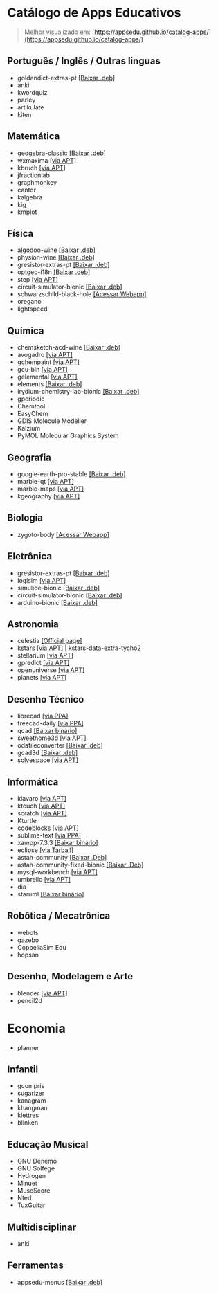 # Catálogo de Apps Educativos

> Melhor visualizado em: [https://appsedu.github.io/catalog-apps/](https://appsedu.github.io/catalog-apps/)

## Português / Inglês / Outras línguas

- goldendict-extras-pt [[Baixar .deb]](https://drive.google.com/open?id=1wyCW5MgzvmJSwQ7q12idzJ61-Gqx9i3Z)
- anki
- kwordquiz
- parley
- artikulate
- kiten

## Matemática

- geogebra-classic [[Baixar .deb]](http://www.geogebra.org/download/deb.php?arch=amd64&ver=6)
- wxmaxima [[via APT]](appstream://wxMaxima.desktop)
- kbruch [[via APT]](appstream://org.kde.kbruch.desktop)
- jfractionlab
- graphmonkey
- cantor
- kalgebra
- kig
- kmplot

## Física

- algodoo-wine [[Baixar .deb]](https://drive.google.com/open?id=1_7_UqwYbQie1ctafCJomHG6hwleI1IAu)
- physion-wine [[Baixar .deb]](https://drive.google.com/open?id=1ad0wXbzRBUmgcrx2NXxoRVCYNhXy2Ae5)
- gresistor-extras-pt [[Baixar .deb]](https://github.com/appsedu/gresistor-extras-pt/releases/download/0.1/gresistor-extras-pt_0.1_all.deb)
- optgeo-i18n [[Baixar .deb]](https://drive.google.com/open?id=1nOh_3nkHdQli0TuyQ7AO9vBJJgvahXqQ)
- step [[via APT]](appstream://org.kde.step.desktop)
- circuit-simulator-bionic [[Baixar .deb]](https://github.com/appsedu/circuit-simulator-bionic/releases/download/2.7.0/circuit-simulator-bionic_2.7.0_all.deb)
- schwarzschild-black-hole [[Acessar Webapp]](http://spiro.fisica.unipd.it/~antonell/schwarzschild/live/)
- oregano
- lightspeed

## Química

- chemsketch-acd-wine [[Baixar .deb]](https://drive.google.com/open?id=1HUFAEHGG1vegDeKfsZrI9GEZhViRRK7C)
- avogadro [[via APT]](appstream://avogadro.desktop)
- gchempaint [[via APT]](appstream://gchempaint-0.14.desktop)
- gcu-bin [[via APT]](appstream://gchem3d-0.14.desktop)
- gelemental [[via APT]](appstream://gelemental.desktop)
- elements [[Baixar .deb]](https://github.com/FlorianFe/Elements/releases/download/v1.1.6/Elements.deb)
- irydium-chemistry-lab-bionic [[Baixar .deb]](https://drive.google.com/open?id=1eCZvCs_j_DpyYMUbPtecPvo9RfUNJ23F)
- gperiodic
- Chemtool
- EasyChem
- GDIS Molecule Modeller
- Kalzium
- PyMOL Molecular Graphics System

## Geografia

- google-earth-pro-stable [[Baixar .deb]](http://dl.google.com/dl/earth/client/current/google-earth-pro-stable_current_amd64.deb)
- marble-qt [[via APT]](appstream://org.kde.marble-qt)
- marble-maps [[via APT]](appstream://org.kde.marble.maps)
- kgeography [[via APT]](appstream://org.kde.kgeography)

## Biologia

- zygoto-body [[Acessar Webapp]](https://www.zygotebody.com/)

## Eletrônica

- gresistor-extras-pt [[Baixar .deb]](https://github.com/appsedu/gresistor-extras-pt/releases/download/0.1/gresistor-extras-pt_0.1_all.deb)
- logisim [[via APT]](appstream://logisim.desktop)
- simulide-bionic [[Baixar .deb]](https://github.com/appsedu/simulide-bionic/releases/download/0.3.10/simulide-bionic_0.3.10_all.deb)
- circuit-simulator-bionic [[Baixar .deb]](https://github.com/appsedu/circuit-simulator-bionic/releases/download/2.7.0/circuit-simulator-bionic_2.7.0_all.deb)
- arduino-bionic [[Baixar .deb]](https://github.com/appsedu/arduino-bionic/releases/download/1.8.9/arduino-bionic_1.8.9_amd64.deb)

## Astronomia

- celestia [[Official page]](https://celestia.space)
- kstars [[via APT]](appstream://org.kde.kstars.desktop) | kstars-data-extra-tycho2
- stellarium [[via APT]](appstream://org.stellarium.Stellarium)
- gpredict [[via APT]](#)
- openuniverse [[via APT]](#)
- planets [[via APT]](#)

## Desenho Técnico

- librecad [[via PPA]](https://launchpad.net/~librecad-dev/+archive/ubuntu/librecad-daily?field.series_filter=bionic)
- freecad-daily [[via PPA]](https://launchpad.net/~freecad-maintainers/+archive/ubuntu/freecad-daily?field.series_filter=bionic)
- qcad [[Baixar binário]](https://www.qcad.org/archives/qcad/qcad-3.22.0-trial-linux-x86_64.run)
- sweethome3d [[via APT]](appstream://sweethome3d.desktop)
- odafileconverter [[Baixar .deb]](https://download.opendesign.com/guestfiles/ODAFileConverter/ODAFileConverter_QT5_lnxX64_4.7dll.deb)
- gcad3d [[Baixar .deb]](http://www.gcad3d.org/download/gCAD3D-2.40-bin-amd64.deb)
- solvespace [[via APT]](appstream://solvespace.desktop)

## Informática

- klavaro [[via APT]](appstream://klavaro.desktop)
- ktouch [[via APT]](appstream://org.kde.ktouch)
- scratch [[via APT]](appstream://scratch.desktop)
- Kturtle
- codeblocks [[via APT]](appstream://codeblocks.desktop)
- sublime-text [[via PPA]](https://www.sublimetext.com/docs/3/linux_repositories.html#apt)
- xampp-7.3.3 [[Baixar binário]](https://www.apachefriends.org/xampp-files/7.3.3/xampp-linux-x64-7.3.3-1-installer.run)
- eclipse [[via Tarball]](https://www.eclipse.org/downloads/download.php?file=/oomph/epp/2019-03/R/eclipse-inst-linux64.tar.gz&mirror_id=1278)
- astah-community [[Baixar .Deb]](https://drive.google.com/open?id=14m9hsh8J-imRLsmYI_ehI7f4VZlfHvVs)
- astah-community-fixed-bionic [[Baixar .Deb]]()
- mysql-workbench [[via APT]](appstream://mysql-workbench.desktop)
- umbrello [[via APT]](appstream://org.kde.umbrello.desktop)
- dia
- staruml [[Baixar binário]](http://staruml.io/download/releases/StarUML-3.1.0-x86_64.AppImage)

## Robôtica / Mecatrônica

- webots
- gazebo
- CoppeliaSim Edu
- hopsan

## Desenho, Modelagem e Arte

- blender [[via APT]](appstream://blender.desktop)
- pencil2d

# Economia

- planner

## Infantil

- gcompris
- sugarizer
- kanagram
- khangman
- klettres
- blinken

## Educação Musical

- GNU Denemo
- GNU Solfege
- Hydrogen
- Minuet
- MuseScore
- Nted
- TuxGuitar

## Multidisciplinar

- anki

## Ferramentas

- appsedu-menus [[Baixar .deb]](https://drive.google.com/uc?authuser=0&id=1ImsHkxKMHLR-9MEQ2aUAJh4H9aUHb3-m&export=download)
